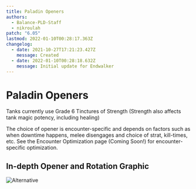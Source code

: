 ```yaml
---
title: Paladin Openers
authors:
  - Balance-PLD-Staff
  - nikroulah
patch: "6.05"
lastmod: 2022-01-10T00:28:17.363Z
changelog:
  - date: 2021-10-27T17:21:23.427Z
    message: Created
  - date: 2022-01-10T00:28:18.632Z
    message: Initial update for Endwalker
---
```

# Paladin Openers

Tanks currently use Grade 6 Tinctures of Strength 
(Strength also affects tank magic potency, including healing)

The choice of opener is encounter-specific and depends on factors such as when downtime happens, melee disengages and choice of strat, kill-times, etc. See the Encounter Optimization page (Coming Soon!) for encounter-specific optimization.

## In-depth Opener and Rotation Graphic
![Alternative](https://xiv.sleepyshiba.com/pld/img/info60.png)